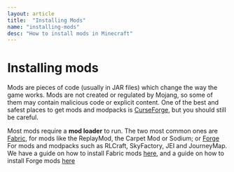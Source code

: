 ```yaml
---
layout: article
title:  "Installing Mods"
name: "installing-mods"
desc: "How to install mods in Minecraft"
---
```

# Installing mods
Mods are pieces of code (usually in JAR files) which change the way the game works. Mods are not created or regulated by Mojang, so some of them may contain malicious code or explicit content. One of the best and safest places to get mods and modpacks is [CurseForge](https://curseforge.com/minecraft), but you should still be careful.

Most mods require a **mod loader** to run. The two most common ones are [Fabric](https://fabricmc.net), for mods like the ReplayMod, the Carpet Mod or Sodium; or [Forge](https://minecraftforge.net) For mods and modpacks such as RLCraft, SkyFactory, JEI and JourneyMap. We have a guide on how to install Fabric mods [here](/help/guides/installing-mods/fabric/), and a guide on how to install Forge mods [here](/help/guides/installing-mods/forge/)

